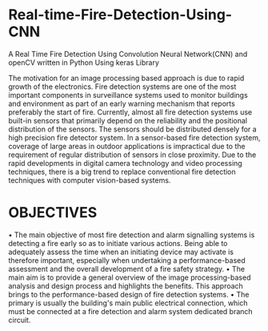 # Real-time-Fire-Detection-Using-CNN
A Real Time Fire Detection Using Convolution Neural Network(CNN) and openCV written in Python Using keras Library  

  The motivation for an image processing based approach is due to rapid growth of the electronics. Fire detection systems are one of the most important components in surveillance systems used to monitor buildings and environment as part of an early warning mechanism that reports preferably the start of fire. Currently, almost all fire detection systems use built-in sensors that primarily depend on the reliability and the positional distribution of the sensors. The sensors should be distributed densely for a high precision fire detector system. In a sensor-based fire detection system, coverage of large areas in outdoor applications is impractical due to the requirement of regular distribution of sensors in close proximity. Due to the rapid developments in digital camera technology and video processing techniques, there is a big trend to replace conventional fire detection techniques with computer vision-based systems.
  
# OBJECTIVES
•	The main objective of most fire detection and alarm signalling systems is detecting a fire early so as to initiate various actions. Being able to adequately assess the time when an initiating device may activate is therefore important, especially when undertaking a performance-based assessment and the overall development of a fire safety strategy.
•	The main aim is to provide a general overview of the image processing-based analysis and design process and highlights the benefits. This approach brings to the performance-based design of fire detection systems.
•	The primary is usually the building's main public electrical connection, which must be connected at a fire detection and alarm system dedicated branch circuit. 

